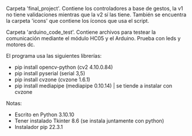 Carpeta 'final_project'. 
Contiene los controladores a base de gestos, la v1 no tiene validaciones mientras que la v2 sí las tiene. También
se encuentra la carpeta 'icons' que contiene los íconos que usa el script.

Carpeta 'arduino_code_test'.
Contiene archivos para testear la comunicación mediante el módulo HC05 y el Arduino. Prueba con leds y motores dc.

El programa usa las siguientes librerías:
  - pip install opencv-python (cv2 4.10.0.84)
  - pip install pyserial (serial 3,5)
  - pip install cvzone (cvzone 1.6.1)
  - pip install mediapipe (mediapipe 0.10.14) | se tiende a instalar con cvzone

Notas:
  - Escrito en Python 3.10.10
  - Tener instalado Tkinter 8.6 (se instala juntamente con python)
  - Instalador pip 22.3.1

